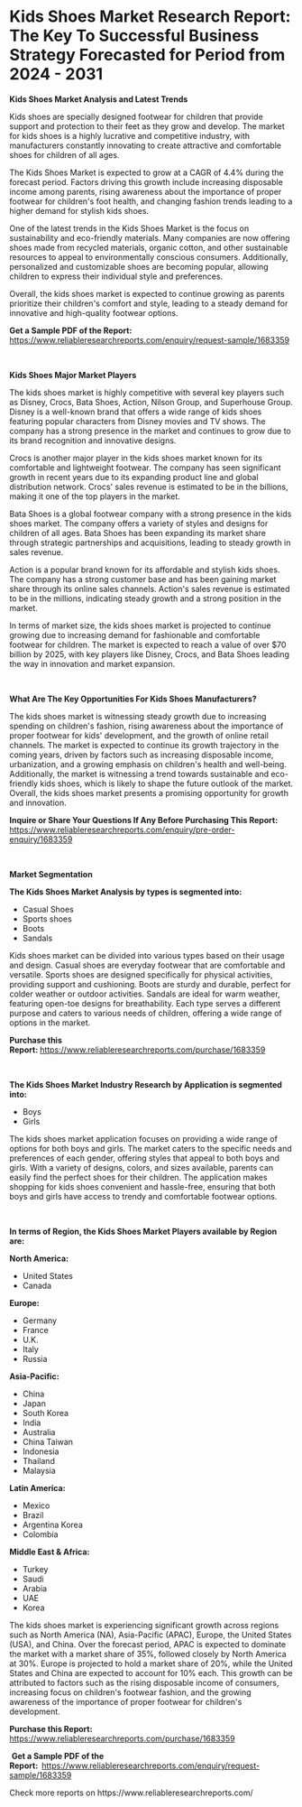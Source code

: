 <p><h1>Kids Shoes Market Research Report: The Key To Successful Business Strategy Forecasted for Period from 2024 - 2031</h1></p><p><strong>Kids Shoes Market Analysis and Latest Trends</strong></p>
<p><p>Kids shoes are specially designed footwear for children that provide support and protection to their feet as they grow and develop. The market for kids shoes is a highly lucrative and competitive industry, with manufacturers constantly innovating to create attractive and comfortable shoes for children of all ages.</p><p>The Kids Shoes Market is expected to grow at a CAGR of 4.4% during the forecast period. Factors driving this growth include increasing disposable income among parents, rising awareness about the importance of proper footwear for children's foot health, and changing fashion trends leading to a higher demand for stylish kids shoes.</p><p>One of the latest trends in the Kids Shoes Market is the focus on sustainability and eco-friendly materials. Many companies are now offering shoes made from recycled materials, organic cotton, and other sustainable resources to appeal to environmentally conscious consumers. Additionally, personalized and customizable shoes are becoming popular, allowing children to express their individual style and preferences.</p><p>Overall, the kids shoes market is expected to continue growing as parents prioritize their children's comfort and style, leading to a steady demand for innovative and high-quality footwear options.</p></p>
<p><strong>Get a Sample PDF of the Report:&nbsp;</strong> <a href="https://www.reliableresearchreports.com/enquiry/request-sample/1683359">https://www.reliableresearchreports.com/enquiry/request-sample/1683359</a></p>
<p>&nbsp;</p>
<p><strong>Kids Shoes Major Market Players</strong></p>
<p><p>The kids shoes market is highly competitive with several key players such as Disney, Crocs, Bata Shoes, Action, Nilson Group, and Superhouse Group. Disney is a well-known brand that offers a wide range of kids shoes featuring popular characters from Disney movies and TV shows. The company has a strong presence in the market and continues to grow due to its brand recognition and innovative designs.</p><p>Crocs is another major player in the kids shoes market known for its comfortable and lightweight footwear. The company has seen significant growth in recent years due to its expanding product line and global distribution network. Crocs' sales revenue is estimated to be in the billions, making it one of the top players in the market.</p><p>Bata Shoes is a global footwear company with a strong presence in the kids shoes market. The company offers a variety of styles and designs for children of all ages. Bata Shoes has been expanding its market share through strategic partnerships and acquisitions, leading to steady growth in sales revenue.</p><p>Action is a popular brand known for its affordable and stylish kids shoes. The company has a strong customer base and has been gaining market share through its online sales channels. Action's sales revenue is estimated to be in the millions, indicating steady growth and a strong position in the market.</p><p>In terms of market size, the kids shoes market is projected to continue growing due to increasing demand for fashionable and comfortable footwear for children. The market is expected to reach a value of over $70 billion by 2025, with key players like Disney, Crocs, and Bata Shoes leading the way in innovation and market expansion.</p></p>
<p>&nbsp;</p>
<p><strong>What Are The Key Opportunities For Kids Shoes Manufacturers?</strong></p>
<p><p>The kids shoes market is witnessing steady growth due to increasing spending on children's fashion, rising awareness about the importance of proper footwear for kids' development, and the growth of online retail channels. The market is expected to continue its growth trajectory in the coming years, driven by factors such as increasing disposable income, urbanization, and a growing emphasis on children's health and well-being. Additionally, the market is witnessing a trend towards sustainable and eco-friendly kids shoes, which is likely to shape the future outlook of the market. Overall, the kids shoes market presents a promising opportunity for growth and innovation.</p></p>
<p><strong>Inquire or Share Your Questions If Any Before Purchasing This Report:</strong> <a href="https://www.reliableresearchreports.com/enquiry/pre-order-enquiry/1683359">https://www.reliableresearchreports.com/enquiry/pre-order-enquiry/1683359</a></p>
<p>&nbsp;</p>
<p><strong>Market Segmentation</strong></p>
<p><strong>The Kids Shoes Market Analysis by types is segmented into:</strong></p>
<p><ul><li>Casual Shoes</li><li>Sports shoes</li><li>Boots</li><li>Sandals</li></ul></p>
<p><p>Kids shoes market can be divided into various types based on their usage and design. Casual shoes are everyday footwear that are comfortable and versatile. Sports shoes are designed specifically for physical activities, providing support and cushioning. Boots are sturdy and durable, perfect for colder weather or outdoor activities. Sandals are ideal for warm weather, featuring open-toe designs for breathability. Each type serves a different purpose and caters to various needs of children, offering a wide range of options in the market.</p></p>
<p><strong>Purchase this Report:&nbsp;</strong><a href="https://www.reliableresearchreports.com/purchase/1683359">https://www.reliableresearchreports.com/purchase/1683359</a></p>
<p>&nbsp;</p>
<p><strong>The Kids Shoes Market Industry Research by Application is segmented into:</strong></p>
<p><ul><li>Boys</li><li>Girls</li></ul></p>
<p><p>The kids shoes market application focuses on providing a wide range of options for both boys and girls. The market caters to the specific needs and preferences of each gender, offering styles that appeal to both boys and girls. With a variety of designs, colors, and sizes available, parents can easily find the perfect shoes for their children. The application makes shopping for kids shoes convenient and hassle-free, ensuring that both boys and girls have access to trendy and comfortable footwear options.</p></p>
<p>&nbsp;</p>
<p><strong>In terms of Region, the Kids Shoes Market Players available by Region are:</strong></p>
<p>
    <p> <strong> North America: </strong>
        <ul>
            <li>United States</li>
            <li>Canada</li>
        </ul>
        </p> 
    <p> <strong> Europe: </strong>
        <ul>
            <li>Germany</li>
            <li>France</li>
            <li>U.K.</li>
            <li>Italy</li>
            <li>Russia</li>
        </ul>
        </p> 
    <p> <strong> Asia-Pacific: </strong>
        <ul>
            <li>China</li>
            <li>Japan</li>
            <li>South Korea</li>
            <li>India</li>
            <li>Australia</li>
            <li>China Taiwan</li>
            <li>Indonesia</li>
            <li>Thailand</li>
            <li>Malaysia</li>
        </ul>
        </p> 
    <p> <strong> Latin America: </strong>
        <ul>
            <li>Mexico</li>
            <li>Brazil</li>
            <li>Argentina Korea</li>
            <li>Colombia</li>
        </ul>
        </p> 
    <p> <strong> Middle East & Africa: </strong>
        <ul>
            <li>Turkey</li>
            <li>Saudi</li>
            <li>Arabia</li>
            <li>UAE</li>
            <li>Korea</li>
        </ul>
    </p>
    </p>
<p><p>The kids shoes market is experiencing significant growth across regions such as North America (NA), Asia-Pacific (APAC), Europe, the United States (USA), and China. Over the forecast period, APAC is expected to dominate the market with a market share of 35%, followed closely by North America at 30%. Europe is projected to hold a market share of 20%, while the United States and China are expected to account for 10% each. This growth can be attributed to factors such as the rising disposable income of consumers, increasing focus on children's footwear fashion, and the growing awareness of the importance of proper footwear for children's development.</p></p>
<p><strong>Purchase this Report: </strong><a href="https://www.reliableresearchreports.com/purchase/1683359">https://www.reliableresearchreports.com/purchase/1683359</a></p>
<p>&nbsp;<strong>Get a Sample PDF of the Report:&nbsp;&nbsp;</strong><a href="https://www.reliableresearchreports.com/enquiry/request-sample/1683359">https://www.reliableresearchreports.com/enquiry/request-sample/1683359</a></p>
<p><strong></strong></p>
<p>Check more reports on https://www.reliableresearchreports.com/</p>